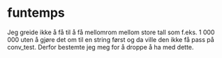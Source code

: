 # funtemps

Jeg greide ikke å få til å få mellomrom mellom store tall som f.eks. 1 000 000 uten å gjøre det om til en string først og da ville den ikke få pass på conv_test. Derfor bestemte jeg meg for å droppe å ha med dette.
